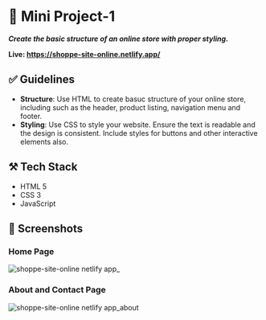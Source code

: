 # 🎯 Mini Project-1

***Create the basic structure of an online store with proper styling.***

**Live: https://shoppe-site-online.netlify.app/**

## ✅ Guidelines
- **Structure**: Use HTML to create basuc structure of your online store, including
  such as the header, product listing, navigation menu and footer.
- **Styling**: Use CSS to style your website. Ensure the text is readable and the
  design is consistent. Include styles for buttons and other interactive elements also.  
  

## ⚒️ Tech Stack
- HTML 5
- CSS 3
- JavaScript

## 📸 Screenshots
### Home Page
![shoppe-site-online netlify app_](https://github.com/user-attachments/assets/4b830067-9a8d-4402-af99-5c8f0b2bdd25)

### About and Contact Page
![shoppe-site-online netlify app_about](https://github.com/user-attachments/assets/734f98f7-b820-4c13-9b2d-a13957ffa80c)

